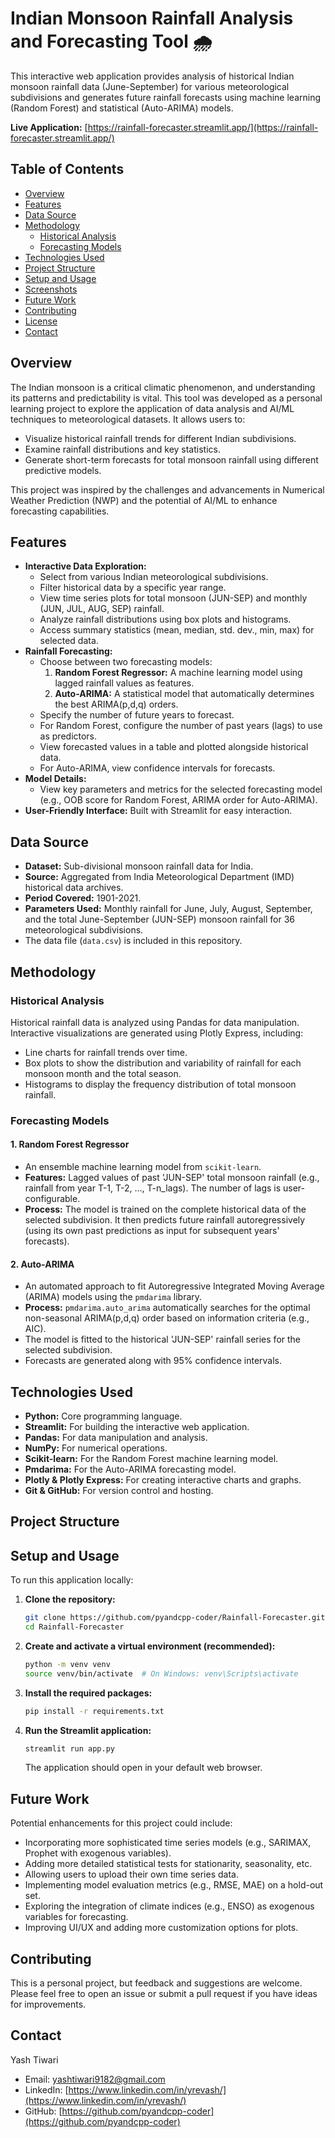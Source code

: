 # Indian Monsoon Rainfall Analysis and Forecasting Tool 🌧️

This interactive web application provides analysis of historical Indian monsoon rainfall data (June-September) for various meteorological subdivisions and generates future rainfall forecasts using machine learning (Random Forest) and statistical (Auto-ARIMA) models.

**Live Application:** [https://rainfall-forecaster.streamlit.app/](https://rainfall-forecaster.streamlit.app/)

## Table of Contents
- [Overview](#overview)
- [Features](#features)
- [Data Source](#data-source)
- [Methodology](#methodology)
  - [Historical Analysis](#historical-analysis)
  - [Forecasting Models](#forecasting-models)
- [Technologies Used](#technologies-used)
- [Project Structure](#project-structure)
- [Setup and Usage](#setup-and-usage)
- [Screenshots](#screenshots)
- [Future Work](#future-work)
- [Contributing](#contributing)
- [License](#license)
- [Contact](#contact)

## Overview

The Indian monsoon is a critical climatic phenomenon, and understanding its patterns and predictability is vital. This tool was developed as a personal learning project to explore the application of data analysis and AI/ML techniques to meteorological datasets. It allows users to:
*   Visualize historical rainfall trends for different Indian subdivisions.
*   Examine rainfall distributions and key statistics.
*   Generate short-term forecasts for total monsoon rainfall using different predictive models.

This project was inspired by the challenges and advancements in Numerical Weather Prediction (NWP) and the potential of AI/ML to enhance forecasting capabilities.

## Features

*   **Interactive Data Exploration:**
    *   Select from various Indian meteorological subdivisions.
    *   Filter historical data by a specific year range.
    *   View time series plots for total monsoon (JUN-SEP) and monthly (JUN, JUL, AUG, SEP) rainfall.
    *   Analyze rainfall distributions using box plots and histograms.
    *   Access summary statistics (mean, median, std. dev., min, max) for selected data.
*   **Rainfall Forecasting:**
    *   Choose between two forecasting models:
        1.  **Random Forest Regressor:** A machine learning model using lagged rainfall values as features.
        2.  **Auto-ARIMA:** A statistical model that automatically determines the best ARIMA(p,d,q) orders.
    *   Specify the number of future years to forecast.
    *   For Random Forest, configure the number of past years (lags) to use as predictors.
    *   View forecasted values in a table and plotted alongside historical data.
    *   For Auto-ARIMA, view confidence intervals for forecasts.
*   **Model Details:**
    *   View key parameters and metrics for the selected forecasting model (e.g., OOB score for Random Forest, ARIMA order for Auto-ARIMA).
*   **User-Friendly Interface:** Built with Streamlit for easy interaction.

## Data Source

*   **Dataset:** Sub-divisional monsoon rainfall data for India.
*   **Source:** Aggregated from India Meteorological Department (IMD) historical data archives.
*   **Period Covered:** 1901-2021.
*   **Parameters Used:** Monthly rainfall for June, July, August, September, and the total June-September (JUN-SEP) monsoon rainfall for 36 meteorological subdivisions.
*   The data file (`data.csv`) is included in this repository.

## Methodology

### Historical Analysis
Historical rainfall data is analyzed using Pandas for data manipulation. Interactive visualizations are generated using Plotly Express, including:
*   Line charts for rainfall trends over time.
*   Box plots to show the distribution and variability of rainfall for each monsoon month and the total season.
*   Histograms to display the frequency distribution of total monsoon rainfall.

### Forecasting Models

#### 1. Random Forest Regressor
*   An ensemble machine learning model from `scikit-learn`.
*   **Features:** Lagged values of past 'JUN-SEP' total monsoon rainfall (e.g., rainfall from year T-1, T-2, ..., T-n_lags). The number of lags is user-configurable.
*   **Process:** The model is trained on the complete historical data of the selected subdivision. It then predicts future rainfall autoregressively (using its own past predictions as input for subsequent years' forecasts).

#### 2. Auto-ARIMA
*   An automated approach to fit Autoregressive Integrated Moving Average (ARIMA) models using the `pmdarima` library.
*   **Process:** `pmdarima.auto_arima` automatically searches for the optimal non-seasonal ARIMA(p,d,q) order based on information criteria (e.g., AIC).
*   The model is fitted to the historical 'JUN-SEP' rainfall series for the selected subdivision.
*   Forecasts are generated along with 95% confidence intervals.

## Technologies Used

*   **Python:** Core programming language.
*   **Streamlit:** For building the interactive web application.
*   **Pandas:** For data manipulation and analysis.
*   **NumPy:** For numerical operations.
*   **Scikit-learn:** For the Random Forest machine learning model.
*   **Pmdarima:** For the Auto-ARIMA forecasting model.
*   **Plotly & Plotly Express:** For creating interactive charts and graphs.
*   **Git & GitHub:** For version control and hosting.

## Project Structure

## Setup and Usage

To run this application locally:

1.  **Clone the repository:**
    ```bash
    git clone https://github.com/pyandcpp-coder/Rainfall-Forecaster.git
    cd Rainfall-Forecaster
    ```

2.  **Create and activate a virtual environment (recommended):**
    ```bash
    python -m venv venv
    source venv/bin/activate  # On Windows: venv\Scripts\activate
    ```

3.  **Install the required packages:**
    ```bash
    pip install -r requirements.txt
    ```

4.  **Run the Streamlit application:**
    ```bash
    streamlit run app.py
    ```
    The application should open in your default web browser.

## Future Work

Potential enhancements for this project could include:
*   Incorporating more sophisticated time series models (e.g., SARIMAX, Prophet with exogenous variables).
*   Adding more detailed statistical tests for stationarity, seasonality, etc.
*   Allowing users to upload their own time series data.
*   Implementing model evaluation metrics (e.g., RMSE, MAE) on a hold-out set.
*   Exploring the integration of climate indices (e.g., ENSO) as exogenous variables for forecasting.
*   Improving UI/UX and adding more customization options for plots.

## Contributing
This is a personal project, but feedback and suggestions are welcome. Please feel free to open an issue or submit a pull request if you have ideas for improvements.

## Contact
Yash Tiwari
*   Email: yashtiwari9182@gmail.com
*   LinkedIn: [https://www.linkedin.com/in/yrevash/](https://www.linkedin.com/in/yrevash/)
*   GitHub: [https://github.com/pyandcpp-coder](https://github.com/pyandcpp-coder)
